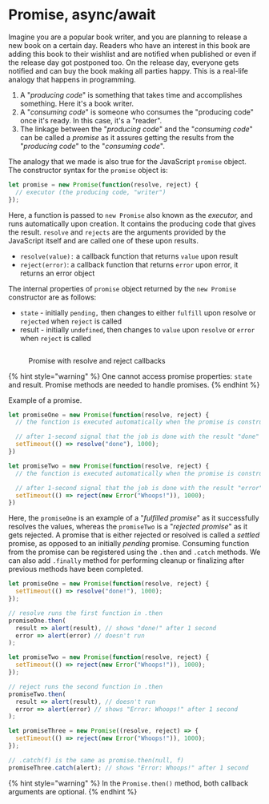 # Promise, async/await

Imagine you are a popular book writer, and you are planning to release a new book on a certain day. Readers who have an interest in this book are adding this book to their wishlist and are notified when published or even if the release day got postponed too. On the release day, everyone gets notified and can buy the book making all parties happy. This is a real-life analogy that happens in programming.

1. A "_producing code_" is something that takes time and accomplishes something. Here it's a book writer.
2. A "_consuming code_" is someone who consumes the "producing code" once it's ready. In this case, it's a "reader".
3. The linkage between the "_producing code_" and the "_consuming code_" can be called a _promise_ as it assures getting the results from the "_producing code_" to the "_consuming code_".

The analogy that we made is also true for the JavaScript `promise` object. The constructor syntax for the `promise` object is:

```javascript
let promise = new Promise(function(resolve, reject) {
  // executor (the producing code, "writer")
});
```

Here, a function is passed to `new Promise` also known as the _executor,_ and runs automatically upon creation. It contains the producing code that gives the result. `resolve` and `rejects` are the arguments provided by the JavaScript itself and are called one of these upon results.

* `resolve(value):` a callback function that returns `value` upon result
* `reject(error)`: a callback function that returns `error` upon error, it returns an error object

The internal properties of `promise` object returned by the `new Promise` constructor are as follows:

* `state` - initially `pending,` then changes to either `fulfill` upon resolve or `rejected` when `reject` is called
* result - initially `undefined`, then changes to `value` upon `resolve` or `error` when `reject` is called

<figure><img src="../_book/.gitbook/assets/async_await.png" alt=""><figcaption><p>Promise with resolve and reject callbacks</p></figcaption></figure>

{% hint style="warning" %}
One cannot access promise properties: `state` and result. Promise methods are needed to handle promises.
{% endhint %}

Example of a promise.

```javascript
let promiseOne = new Promise(function(resolve, reject) {
  // the function is executed automatically when the promise is constructed

  // after 1-second signal that the job is done with the result "done"
  setTimeout(() => resolve("done"), 1000);
})

let promiseTwo = new Promise(function(resolve, reject) {
  // the function is executed automatically when the promise is constructed

  // after 1-second signal that the job is done with the result "error"
  setTimeout(() => reject(new Error("Whoops!")), 1000);
})
```

Here, the `promiseOne` is an example of a "_fulfilled promise_" as it successfully resolves the values, whereas the `promiseTwo` is a "_rejected promise_" as it gets rejected. A promise that is either rejected or resolved is called a _settled_ promise, as opposed to an initially _pending_ promise. Consuming function from the promise can be registered using the `.then` and `.catch` methods. We can also add `.finally` method for performing cleanup or finalizing after previous methods have been completed.

```javascript
let promiseOne = new Promise(function(resolve, reject) {
  setTimeout(() => resolve("done!"), 1000);
});

// resolve runs the first function in .then
promiseOne.then(
  result => alert(result), // shows "done!" after 1 second
  error => alert(error) // doesn't run
);

let promiseTwo = new Promise(function(resolve, reject) {
  setTimeout(() => reject(new Error("Whoops!")), 1000);
});

// reject runs the second function in .then
promiseTwo.then(
  result => alert(result), // doesn't run
  error => alert(error) // shows "Error: Whoops!" after 1 second
);

let promiseThree = new Promise((resolve, reject) => {
  setTimeout(() => reject(new Error("Whoops!")), 1000);
});

// .catch(f) is the same as promise.then(null, f)
promiseThree.catch(alert); // shows "Error: Whoops!" after 1 second
```

{% hint style="warning" %}
In the `Promise.then()` method, both callback arguments are optional.
{% endhint %}
